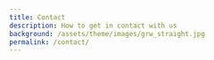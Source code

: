 ```yaml
---
title: Contact
description: How to get in contact with us
background: /assets/theme/images/grw_straight.jpg
permalink: /contact/
---
```



